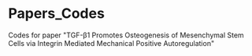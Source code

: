 # Papers_Codes
Codes for paper "TGF-β1 Promotes Osteogenesis of Mesenchymal Stem Cells via Integrin Mediated Mechanical Positive Autoregulation"
